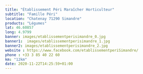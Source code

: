 ```yaml
---
title: "Établissement Péri Maraîcher Horticulteur"
subtitle: "Famille Péri"
location: "Chatenay 71290 Simandre"
products: "Légumes"
lat: 46.60857
long: 4.9799
banner: images/etablissementperisimandre_0.jpg
banner1:  images/etablissementperisimandre_1.jpg
banner2: images/etablissementperisimandre_2.jpg
website : https://www.facebook.com/etablissementperiSimandre/
phone : +33 3 85 40 22 60
km: "12km"
date: 2020-11-22T14:25:59+01:00
---
```

